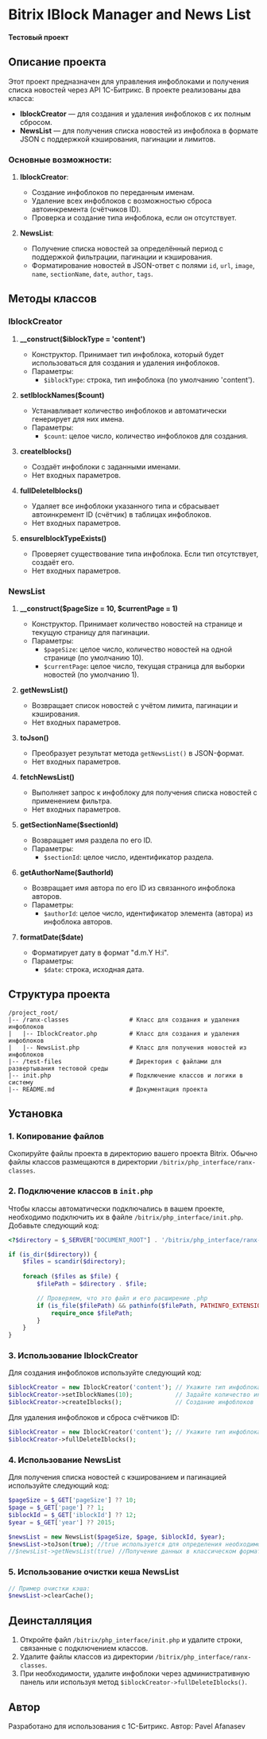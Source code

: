 
# Bitrix IBlock Manager and News List
#### Тестовый проект

## Описание проекта

Этот проект предназначен для управления инфоблоками и получения списка новостей через API 1С-Битрикс. В проекте реализованы два класса:

- **IblockCreator** — для создания и удаления инфоблоков с их полным сбросом.
- **NewsList** — для получения списка новостей из инфоблока в формате JSON с поддержкой кэширования, пагинации и лимитов.

### Основные возможности:

1. **IblockCreator**:
   - Создание инфоблоков по переданным именам.
   - Удаление всех инфоблоков с возможностью сброса автоинкремента (счётчиков ID).
   - Проверка и создание типа инфоблока, если он отсутствует.

2. **NewsList**:
   - Получение списка новостей за определённый период с поддержкой фильтрации, пагинации и кэширования.
   - Форматирование новостей в JSON-ответ с полями `id`, `url`, `image`, `name`, `sectionName`, `date`, `author`, `tags`.

## Методы классов

### IblockCreator

1. **__construct($iblockType = 'content')**
   - Конструктор. Принимает тип инфоблока, который будет использоваться для создания и удаления инфоблоков.
   - Параметры:
     - `$iblockType`: строка, тип инфоблока (по умолчанию 'content').

2. **setIblockNames($count)**
   - Устанавливает количество инфоблоков и автоматически генерирует для них имена.
   - Параметры:
     - `$count`: целое число, количество инфоблоков для создания.

3. **createIblocks()**
   - Создаёт инфоблоки с заданными именами.
   - Нет входных параметров.

4. **fullDeleteIblocks()**
   - Удаляет все инфоблоки указанного типа и сбрасывает автоинкремент ID (счётчик) в таблицах инфоблоков.
   - Нет входных параметров.

5. **ensureIblockTypeExists()**
   - Проверяет существование типа инфоблока. Если тип отсутствует, создаёт его.
   - Нет входных параметров.

### NewsList

1. **__construct($pageSize = 10, $currentPage = 1)**
   - Конструктор. Принимает количество новостей на странице и текущую страницу для пагинации.
   - Параметры:
     - `$pageSize`: целое число, количество новостей на одной странице (по умолчанию 10).
     - `$currentPage`: целое число, текущая страница для выборки новостей (по умолчанию 1).

2. **getNewsList()**
   - Возвращает список новостей с учётом лимита, пагинации и кэширования.
   - Нет входных параметров.

3. **toJson()**
   - Преобразует результат метода `getNewsList()` в JSON-формат.
   - Нет входных параметров.

4. **fetchNewsList()**
   - Выполняет запрос к инфоблоку для получения списка новостей с применением фильтра.
   - Нет входных параметров.

5. **getSectionName($sectionId)**
   - Возвращает имя раздела по его ID.
   - Параметры:
     - `$sectionId`: целое число, идентификатор раздела.

6. **getAuthorName($authorId)**
   - Возвращает имя автора по его ID из связанного инфоблока авторов.
   - Параметры:
     - `$authorId`: целое число, идентификатор элемента (автора) из инфоблока авторов.

7. **formatDate($date)**
   - Форматирует дату в формат "d.m.Y H:i".
   - Параметры:
     - `$date`: строка, исходная дата.

## Структура проекта

```
/project_root/
|-- /ranx-classes                 # Класс для создания и удаления инфоблоков
|   |-- IblockCreator.php         # Класс для создания и удаления инфоблоков
|   |-- NewsList.php              # Класс для получения новостей из инфоблоков
|-- /test-files                   # Директория с файлами для развертывания тестовой среды
|-- init.php                      # Подключение классов и логики в систему
|-- README.md                     # Документация проекта
```

## Установка

### 1. Копирование файлов

Скопируйте файлы проекта в директорию вашего проекта Bitrix. Обычно файлы классов размещаются в директории `/bitrix/php_interface/ranx-classes`.

### 2. Подключение классов в `init.php`

Чтобы классы автоматически подключались в вашем проекте, необходимо подключить их в файле `/bitrix/php_interface/init.php`. Добавьте следующий код:

```php
<?$directory = $_SERVER["DOCUMENT_ROOT"] . '/bitrix/php_interface/ranx-classes';

if (is_dir($directory)) {
    $files = scandir($directory);
    
    foreach ($files as $file) {
        $filePath = $directory . $file;

        // Проверяем, что это файл и его расширение .php
        if (is_file($filePath) && pathinfo($filePath, PATHINFO_EXTENSION) === 'php') {
            require_once $filePath;
        }
    }
}
```

### 3. Использование IblockCreator

Для создания инфоблоков используйте следующий код:

```php
$iblockCreator = new IblockCreator('content'); // Укажите тип инфоблока
$iblockCreator->setIblockNames(10);            // Задайте количество инфоблоков
$iblockCreator->createIblocks();               // Создание инфоблоков
```

Для удаления инфоблоков и сброса счётчиков ID:

```php
$iblockCreator = new IblockCreator('content'); // Укажите тип инфоблока
$iblockCreator->fullDeleteIblocks();
```

### 4. Использование NewsList

Для получения списка новостей с кэшированием и пагинацией используйте следующий код:

```php
$pageSize = $_GET['pageSize'] ?? 10;
$page = $_GET['page'] ?? 1;
$iblockId = $_GET['iblockId'] ?? 12;
$year = $_GET['year'] ?? 2015;

$newsList = new NewsList($pageSize, $page, $iblockId, $year);
$newsList->toJson(true); //true используется для определения необходимости вывода вместо return в методе
//$newsList->getNewsList(true) //Получение данных в классическом формате массива PHP
```

### 5. Использование очистки кеша NewsList

```php
// Пример очистки кэша:
$newsList->clearCache();
```

## Деинсталляция

1. Откройте файл `/bitrix/php_interface/init.php` и удалите строки, связанные с подключением классов.
2. Удалите файлы классов из директории `/bitrix/php_interface/ranx-classes`.
3. При необходимости, удалите инфоблоки через административную панель или используя метод `$iblockCreator->fullDeleteIblocks()`.

## Автор

Разработано для использования с 1С-Битрикс. Автор: Pavel Afanasev
